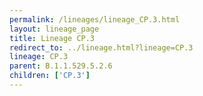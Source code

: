 ```yaml
---
permalink: /lineages/lineage_CP.3.html
layout: lineage_page
title: Lineage CP.3
redirect_to: ../lineage.html?lineage=CP.3
lineage: CP.3
parent: B.1.1.529.5.2.6
children: ['CP.3']
---
```

